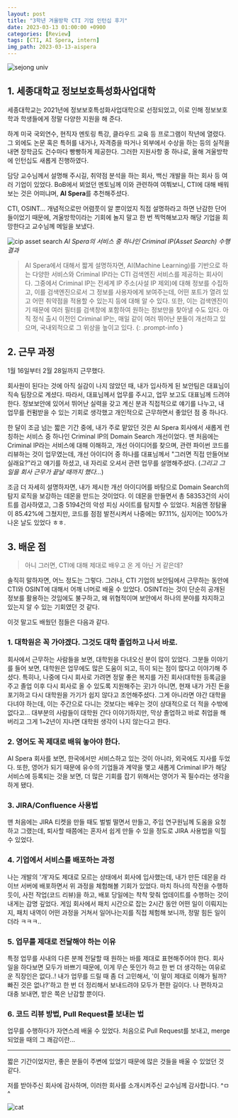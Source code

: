 ```yaml
---
layout: post
title: "3학년 겨울방학 CTI 기업 인턴십 후기"
date: 2023-03-13 01:00:00 +0900
categories: [Review]
tags: [CTI, AI Spera, intern]
img_path: 2023-03-13-aispera
---
```


![sejong univ](2_sejong.jpg)

## 1. 세종대학교 정보보호특성화사업대학

세종대학교는 2021년에 정보보호특성화사업대학으로 선정되었고, 이로 인해 정보보호학과 학생들에게 정말 다양한 지원을 해 준다.

하계 미국 국외연수, 현직자 멘토링 특강, 클라우드 교육 등 프로그램이 작년에 열렸다. 그 외에도 논문 혹은 특허를 내거나, 자격증을 따거나 외부에서 수상을 하는 등의 실적을 내면 장학금도 건수마다 빵빵하게 제공한다. 그러한 지원사항 중 하나로, 올해 겨울방학에 인턴십도 새롭게 진행하였다.

담당 교수님께서 설명해 주시길, 취약점 분석을 하는 회사, 백신 개발을 하는 회사 등 여러 기업이 있었다. BoB에서 뵈었던 멘토님께 이와 관련하여 여쭤보니, CTI에 대해 배워보는 것은 어떠냐며, **AI Spera**를 추천해주셨다.

CTI, OSINT... 개념적으로만 어렴풋이 알 뿐이었지 직접 설명하라고 하면 난감한 단어들이었기 때문에, 겨울방학이라는 기회에 놀지 말고 한 번 찍먹해보고자 해당 기업을 희망한다고 교수님께 메일을 보냈다.

![cip asset search](1_cip.png)
_AI Spera의 서비스 중 하나인 Criminal IP(Asset Search) 수행 결과_

> AI Spera에서 대해서 짧게 설명하자면, AI(Machine Learning)를 기반으로 하는 다양한 서비스와 Criminal IP라는 CTI 검색엔진 서비스를 제공하는 회사이다. 그중에서 Criminal IP는 전세계 IP 주소(사설 IP 제외)에 대해 정보를 수집하고, 이를 검색엔진으로서 그 정보를 사용자에게 보여주는데, 어떤 포트가 열려 있고 어떤 취약점을 적용할 수 있는지 등에 대해 알 수 있다. 또한, 이는 검색엔진이기 때문에 여러 필터를 검색창에 포함하여 원하는 정보만을 찾아낼 수도 있다. 아직 정식 출시 이전인 Criminal IP는, 매일 같이 여러 뛰어난 분들이 개선하고 있으며, 국내외적으로 그 위상을 높이고 있다.
{: .prompt-info }

## 2. 근무 과정

1월 16일부터 2월 28일까지 근무했다.

회사원이 된다는 것에 아직 실감이 나지 않았던 때, 내가 입사하게 된 보안팀은 대표님이 직속 팀장으로 계셨다. 따라서, 대표님께서 업무를 주시고, 업무 보고도 대표님께 드려야 한다. 정보보안에 있어서 뛰어난 실력을 갖고 계신 분과 직접적으로 얘기를 나누고, 내 업무를 컨펌받을 수 있는 기회로 생각했고 개인적으로 근무하면서 좋았던 점 중 하나다.

한 달이 조금 넘는 짧은 기간 중에, 내가 주로 맡았던 것은 AI Spera 회사에서 새롭게 런칭하는 서비스 중 하나인 Criminal IP의 Domain Search 개선이었다. 맨 처음에는 Criminal IP라는 서비스에 대해 이해하고, 개선 아이디어를 찾으며, 관련 파이썬 코드를 리뷰하는 것이 업무였는데, 개선 아이디어 중 하나를 대표님께서 "그러면 직접 만들어보실래요?"라고 얘기를 하셨고, 내 자리로 오셔서 관련 업무를 설명해주셨다. (*그리고 그 일을 회사 근무가 끝날 때까지 했다...*)

조금 더 자세히 설명하자면, 내가 제시한 개선 아이디어를 바탕으로 Domain Search의 탐지 로직을 보강하는 데몬을 만드는 것이었다. 이 데몬을 만들면서 총 58353건의 사이트를 검사하였고, 그중 5194건의 악성 피싱 사이트를 탐지할 수 있었다. 처음엔 정탐율이 85.42%에 그쳤지만, 코드를 점점 발전시켜서 나중에는 97.11%, 심지어는 100%가 나온 날도 있었다 ㅎㅎ.

## 3. 배운 점

> 아니 그러면, CTI에 대해 제대로 배우고 온 게 아닌 거 같은데?

솔직히 말하자면, 어느 정도는 그렇다. 그러나, CTI 기업의 보안팀에서 근무하는 동안에 CTI와 OSINT에 대해서 어깨 너머로 배울 수 있었다. OSINT라는 것이 단순히 공개된 정보를 활용하는 것임에도 불구하고, 왜 위협적이며 보안에서 하나의 분야를 차지하고 있는지 알 수 있는 기회였던 것 같다.

이것 말고도 배웠던 점들은 다음과 같다.

### 1. 대학원은 꼭 가야겠다. 그것도 대학 졸업하고 나서 바로.

회사에서 근무하는 사람들을 보면, 대학원을 다녀오신 분이 많이 있었다. 그분들 이야기를 들어 보면, 대학원은 업무에도 많은 도움이 되고, 득이 되는 점이 많다고 이야기해 주셨다. 특히나, 나중에 다시 회사로 가려면 정말 좋은 복지를 가진 회사(대학원 등록금을 주고 졸업 이후 다시 회사로 올 수 있도록 지원해주는 곳)가 아니면, 현재 내가 가진 돈을 포기하고 다시 대학원을 가기가 쉽지 않다고 조언해주셨다. 그게 아니라면 야간 대학을 다녀야 하는데, 이는 주간으로 다니는 것보다는 배우는 것이 상대적으로 더 적을 수밖에 없다고... 대부분의 사람들이 대학원 간다 이야기하지만, 막상 졸업하고 바로 취업을 해 버리고 그게 1~2년이 지나면 대학원 생각이 나지 않는다고 한다.

### 2. 영어도 꼭 제대로 배워 놓아야 한다.

AI Spera 회사를 보면, 한국에서만 서비스하고 있는 것이 아니라, 외국에도 지사를 두었다. 또한, 영어가 되기 때문에 유수의 기업들과 계약을 맺고 새롭게 Criminal IP가 해당 서비스에 등록되는 것을 보면, 더 많은 기회를 잡기 위해서는 영어가 꼭 필수라는 생각을 하게 됐다.

### 3. JIRA/Confluence 사용법

맨 처음에는 JIRA 티켓을 만들 때도 벌벌 떨면서 만들고, 주임 연구원님께 도움을 요청하고 그랬는데, 퇴사할 때쯤에는 혼자서 쉽게 만들 수 있을 정도로 JIRA 사용법을 익힐 수 있었다.

### 4. 기업에서 서비스를 배포하는 과정

나는 개발의 '개'자도 제대로 모르는 상태에서 회사에 입사했는데, 내가 만든 데몬을 라이브 서버에 배포하면서 위 과정을 체험해볼 기회가 있었다. 마치 하나의 작전을 수행하듯이, 사전 작업(코드 리뷰)을 하고, 배포 당일에는 착착 맞춰 업데이트를 수행하는 것이 내게는 감명 깊었다. 게임 회사에서 패치 시간으로 잡는 2시간 동안 어떤 일이 이뤄지는지, 패치 내역이 어떤 과정을 거쳐서 일어나는지를 직접 체험해 보니까, 정말 힘든 일이더라 ㅋㅋㅋ..

### 5. 업무를 제대로 전달해야 하는 이유

특정 업무를 사내의 다른 분께 전달할 때 원하는 바를 제대로 표현해주어야 한다. 회사 일을 하다보면 모두가 바쁘기 때문에, 이게 무슨 뜻인가 하고 한 번 더 생각하는 여유로운 직장인은 없다..! 내가 업무를 드릴 때 좀 더 고민해서, '이 말이 제대로 이해가 될까? 빠진 것은 없나?'하고 한 번 더 정리해서 보내드려야 모두가 편한 길이다. 나 편하자고 대충 보내면, 받은 쪽은 난감할 뿐이다.

### 6. 코드 리뷰 방법, Pull Request를 보내는 법

업무를 수행하다가 자연스레 배울 수 있었다. 처음으로 Pull Request를 보내고, merge 되었을 때의 그 쾌감이란...

---

짧은 기간이었지만, 좋은 분들이 주변에 있었기 때문에 많은 것들을 배울 수 있었던 것 같다.

저를 받아주신 회사에 감사하며, 이러한 회사를 소개시켜주신 교수님께 감사합니다. ^ㅁ^

![cat](3_cat.jpeg)
